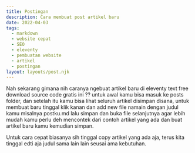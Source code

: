 ```yaml
---
title: Postingan
description: Cara membuat post artikel baru
date: 2022-04-03
tags:
  - markdown
  - website cepat
  - SEO
  - eleventy
  - pembuatan website
  - artikel
  - postingan
layout: layouts/post.njk
---
```


Nah sekarang gimana nih caranya ngebuat artikel baru di eleventy text free download source code gratis ini ?? untuk awal kamu bisa masuk ke posts folder, dan setelah itu kamu bisa lihat seluruh artikel disimpan disana, untuk membuat baru tinggal klik kanan dan add new file namain dengan judul kamu misalnya postku.md lalu simpan dan buka file selanjutnya agar lebih mudah kamu perlu deh mencontek dari contoh artikel yang ada dan buat artikel baru kamu kemudian simpan.

Untuk cara cepat biasanya sih tinggal copy artikel yang ada aja, terus kita tinggal edti aja judul sama lain lain seusai ama kebutuhan.